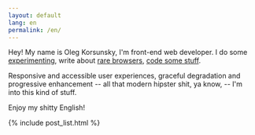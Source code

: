 ```yaml
---
layout: default
lang: en
permalink: /en/
---
```


Hey! My name is Oleg Korsunsky, I'm front-end web developer. I do some [experimenting](/en/experiments/), write about [rare browsers](/en/rare-species/), [code some stuff](/en/scripts/).

Responsive and accessible user experiences, graceful degradation and progressive enhancement -- all that modern hipster shit, ya know, -- I'm into this kind of stuff.

Enjoy my shitty English!

{% include post_list.html %}